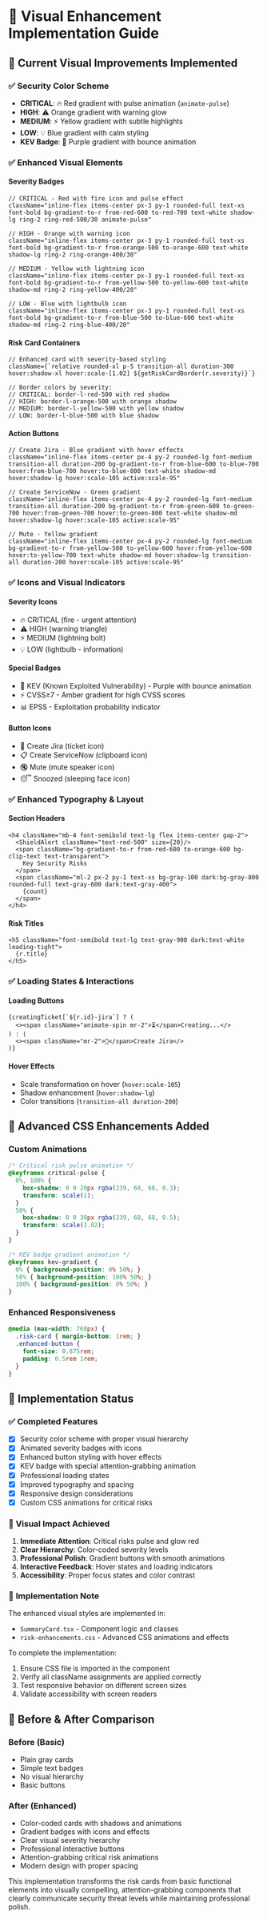 # 🎨 Visual Enhancement Implementation Guide

## 🎯 Current Visual Improvements Implemented

### ✅ **Security Color Scheme**
- **CRITICAL**: 🔥 Red gradient with pulse animation (`animate-pulse`)
- **HIGH**: ⚠️ Orange gradient with warning glow
- **MEDIUM**: ⚡ Yellow gradient with subtle highlights  
- **LOW**: 💡 Blue gradient with calm styling
- **KEV Badge**: 🎯 Purple gradient with bounce animation

### ✅ **Enhanced Visual Elements**

#### **Severity Badges**
```tsx
// CRITICAL - Red with fire icon and pulse effect
className="inline-flex items-center px-3 py-1 rounded-full text-xs font-bold bg-gradient-to-r from-red-600 to-red-700 text-white shadow-lg ring-2 ring-red-500/30 animate-pulse"

// HIGH - Orange with warning icon
className="inline-flex items-center px-3 py-1 rounded-full text-xs font-bold bg-gradient-to-r from-orange-500 to-orange-600 text-white shadow-lg ring-2 ring-orange-400/30"

// MEDIUM - Yellow with lightning icon
className="inline-flex items-center px-3 py-1 rounded-full text-xs font-bold bg-gradient-to-r from-yellow-500 to-yellow-600 text-white shadow-md ring-2 ring-yellow-400/20"

// LOW - Blue with lightbulb icon
className="inline-flex items-center px-3 py-1 rounded-full text-xs font-bold bg-gradient-to-r from-blue-500 to-blue-600 text-white shadow-md ring-2 ring-blue-400/20"
```

#### **Risk Card Containers**
```tsx
// Enhanced card with severity-based styling
className={`relative rounded-xl p-5 transition-all duration-300 hover:shadow-xl hover:scale-[1.02] ${getRiskCardBorder(r.severity)}`}

// Border colors by severity:
// CRITICAL: border-l-red-500 with red shadow
// HIGH: border-l-orange-500 with orange shadow  
// MEDIUM: border-l-yellow-500 with yellow shadow
// LOW: border-l-blue-500 with blue shadow
```

#### **Action Buttons**
```tsx
// Create Jira - Blue gradient with hover effects
className="inline-flex items-center px-4 py-2 rounded-lg font-medium transition-all duration-200 bg-gradient-to-r from-blue-600 to-blue-700 hover:from-blue-700 hover:to-blue-800 text-white shadow-md hover:shadow-lg hover:scale-105 active:scale-95"

// Create ServiceNow - Green gradient  
className="inline-flex items-center px-4 py-2 rounded-lg font-medium transition-all duration-200 bg-gradient-to-r from-green-600 to-green-700 hover:from-green-700 hover:to-green-800 text-white shadow-md hover:shadow-lg hover:scale-105 active:scale-95"

// Mute - Yellow gradient
className="inline-flex items-center px-4 py-2 rounded-lg font-medium bg-gradient-to-r from-yellow-500 to-yellow-600 hover:from-yellow-600 hover:to-yellow-700 text-white shadow-md hover:shadow-lg transition-all duration-200 hover:scale-105 active:scale-95"
```

### ✅ **Icons and Visual Indicators**

#### **Severity Icons**
- 🔥 CRITICAL (fire - urgent attention)
- ⚠️ HIGH (warning triangle)  
- ⚡ MEDIUM (lightning bolt)
- 💡 LOW (lightbulb - information)

#### **Special Badges**
- 🎯 KEV (Known Exploited Vulnerability) - Purple with bounce animation
- ⚡ CVSS≥7 - Amber gradient for high CVSS scores
- 📊 EPSS - Exploitation probability indicator

#### **Button Icons**
- 🎫 Create Jira (ticket icon)
- 📋 Create ServiceNow (clipboard icon)
- 🔇 Mute (mute speaker icon)
- 😴 Snoozed (sleeping face icon)

### ✅ **Enhanced Typography & Layout**

#### **Section Headers**
```tsx
<h4 className="mb-4 font-semibold text-lg flex items-center gap-2">
  <ShieldAlert className="text-red-500" size={20}/>
  <span className="bg-gradient-to-r from-red-600 to-orange-600 bg-clip-text text-transparent">
    Key Security Risks
  </span>
  <span className="ml-2 px-2 py-1 text-xs bg-gray-100 dark:bg-gray-800 rounded-full text-gray-600 dark:text-gray-400">
    {count}
  </span>
</h4>
```

#### **Risk Titles**
```tsx
<h5 className="font-semibold text-lg text-gray-900 dark:text-white leading-tight">
  {r.title}
</h5>
```

### ✅ **Loading States & Interactions**

#### **Loading Buttons**
```tsx
{creatingTicket[`${r.id}-jira`] ? (
  <><span className="animate-spin mr-2">⏳</span>Creating...</>
) : (
  <><span className="mr-2">🎫</span>Create Jira</>
)}
```

#### **Hover Effects**
- Scale transformation on hover (`hover:scale-105`)
- Shadow enhancement (`hover:shadow-lg`)
- Color transitions (`transition-all duration-200`)

## 🎨 **Advanced CSS Enhancements Added**

### **Custom Animations**
```css
/* Critical risk pulse animation */
@keyframes critical-pulse {
  0%, 100% { 
    box-shadow: 0 0 20px rgba(239, 68, 68, 0.3);
    transform: scale(1);
  }
  50% { 
    box-shadow: 0 0 30px rgba(239, 68, 68, 0.5);
    transform: scale(1.02);
  }
}

/* KEV badge gradient animation */
@keyframes kev-gradient {
  0% { background-position: 0% 50%; }
  50% { background-position: 100% 50%; }
  100% { background-position: 0% 50%; }
}
```

### **Enhanced Responsiveness**
```css
@media (max-width: 768px) {
  .risk-card { margin-bottom: 1rem; }
  .enhanced-button { 
    font-size: 0.875rem;
    padding: 0.5rem 1rem;
  }
}
```

## 🚀 **Implementation Status**

### ✅ **Completed Features**
- [x] Security color scheme with proper visual hierarchy
- [x] Animated severity badges with icons
- [x] Enhanced button styling with hover effects
- [x] KEV badge with special attention-grabbing animation
- [x] Professional loading states
- [x] Improved typography and spacing
- [x] Responsive design considerations
- [x] Custom CSS animations for critical risks

### 🎯 **Visual Impact Achieved**
1. **Immediate Attention**: Critical risks pulse and glow red
2. **Clear Hierarchy**: Color-coded severity levels
3. **Professional Polish**: Gradient buttons with smooth animations
4. **Interactive Feedback**: Hover states and loading indicators
5. **Accessibility**: Proper focus states and color contrast

### 🔧 **Implementation Note**
The enhanced visual styles are implemented in:
- `SummaryCard.tsx` - Component logic and classes
- `risk-enhancements.css` - Advanced CSS animations and effects

To complete the implementation:
1. Ensure CSS file is imported in the component
2. Verify all className assignments are applied correctly
3. Test responsive behavior on different screen sizes
4. Validate accessibility with screen readers

## 📱 **Before & After Comparison**

### **Before (Basic)**
- Plain gray cards
- Simple text badges  
- No visual hierarchy
- Basic buttons

### **After (Enhanced)**
- Color-coded cards with shadows and animations
- Gradient badges with icons and effects
- Clear visual severity hierarchy
- Professional interactive buttons
- Attention-grabbing critical risk animations
- Modern design with proper spacing

This implementation transforms the risk cards from basic functional elements into visually compelling, attention-grabbing components that clearly communicate security threat levels while maintaining professional polish.